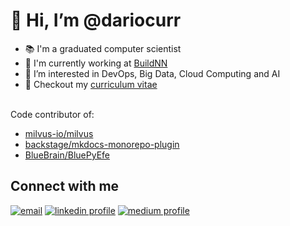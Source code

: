 # 👋 Hi, I’m @dariocurr

-   :books: I'm a graduated computer scientist
-   :office: I'm currently working at [BuildNN](https://www.buildnn.com/index_en.html)
-   👀 I’m interested in DevOps, Big Data, Cloud Computing and AI
-   :memo: Checkout my [curriculum vitae](https://dariocurr.github.io/)

<br>
Code contributor of:

-   [milvus-io/milvus](https://github.com/milvus-io/milvus)
-   [backstage/mkdocs-monorepo-plugin](https://github.com/backstage/mkdocs-monorepo-plugin)
-   [BlueBrain/BluePyEfe](https://github.com/BlueBrain/BluePyEfe)

## Connect with me

[![email](https://img.shields.io/badge/Gmail-D14836?style=for-the-badge&logo=gmail&logoColor=white)](mailto:dariocurr@gmail.com)
[![linkedin profile](https://img.shields.io/badge/LinkedIn-0077B5?style=for-the-badge&logo=linkedin&logoColor=white)](https://www.linkedin.com/in/dario-curreri-525365178/)
[![medium profile](https://img.shields.io/badge/Medium-12100E?style=for-the-badge&logo=medium&logoColor=white)](https://dariocurr.medium.com/)
